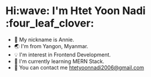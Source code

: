 <h1> Hi:wave: I'm Htet Yoon Nadi :four_leaf_clover:</h1>

- :dog: My nickname is Annie.
- :earth_asia: I'm from Yangon, Myanmar.
- :bulb: I'm interest in Frontend Development.
- :notebook_with_decorative_cover: I'm currently learning MERN Stack.
- :incoming_envelope: You can contact me htetyoonnadi2006@gmail.com

